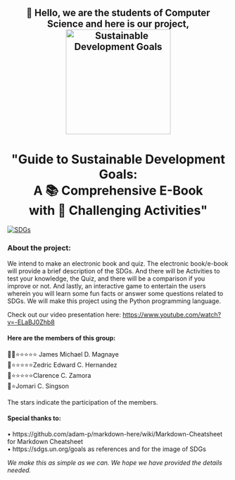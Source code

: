 <h2 align="center">👋 Hello, we are the students of Computer Science and here is our project,
  <img src="https://www.un.org/sites/un2.un.org/files/styles/large-article-image-style-16-9/public/field/image/2022/10/sdgs.png?itok=Mu6V-2WJ" alt="Sustainable Development Goals" height="238">
  
<h1 align="center">"Guide to Sustainable Development Goals:<br>A 📚 Comprehensive E-Book <br>with 📝 Challenging Activities"</h1>

[![SDGs](https://img.shields.io/badge/SDGs-Visit%20the%20Site-brightgreen)](https://sdgs.un.org/goals)

<h3> About the project: </h3>
<p> We intend to make an electronic book and quiz. The electronic book/e-book will provide a brief description of the SDGs. And there will be Activities to test your knowledge, the Quiz, and there will be a comparison if you improve or not. And lastly, an interactive game to entertain the users wherein you will learn some fun facts or answer some questions related to SDGs. We will make this project using the Python programming language.</p>
  
Check out our video presentation here: https://www.youtube.com/watch?v=-ELaBJ0Zhb8
  
#### Here are the members of this group:
<p>👨‍🦱⭐⭐⭐⭐⭐ James Michael D. Magnaye <br>
🧒⭐⭐⭐⭐⭐Zedric Edward C. Hernandez <br>
👴⭐⭐⭐⭐⭐Clarence C. Zamora <br>
🧒⭐Jomari C. Singson <br>
  
The stars indicate the participation of the members.

<h4>Special thanks to:</h4>
<p>• https://github.com/adam-p/markdown-here/wiki/Markdown-Cheatsheet for Markdown Cheatsheet<br>
  • https://sdgs.un.org/goals as references and for the image of SDGs</p>

<i>We make this as simple as we can. We hope we have provided the details needed.</i>
